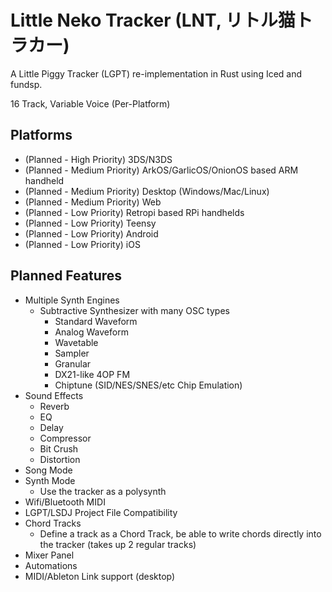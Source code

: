 # Little Neko Tracker (LNT, リトル猫トラカー)
A Little Piggy Tracker (LGPT) re-implementation in Rust using Iced and fundsp. 

16 Track, Variable Voice (Per-Platform)

## Platforms
- (Planned - High Priority) 3DS/N3DS 
- (Planned - Medium Priority) ArkOS/GarlicOS/OnionOS based ARM handheld
- (Planned - Medium Priority) Desktop (Windows/Mac/Linux)
- (Planned - Medium Priority) Web
- (Planned - Low Priority) Retropi based RPi handhelds
- (Planned - Low Priority) Teensy 
- (Planned - Low Priority) Android 
- (Planned - Low Priority) iOS

## Planned Features
- Multiple Synth Engines
    - Subtractive Synthesizer with many OSC types
      - Standard Waveform
      - Analog Waveform
      - Wavetable
      - Sampler
      - Granular
      - DX21-like 4OP FM
      - Chiptune (SID/NES/SNES/etc Chip Emulation)
- Sound Effects
    - Reverb
    - EQ
    - Delay
    - Compressor
    - Bit Crush
    - Distortion
- Song Mode
- Synth Mode
    - Use the tracker as a polysynth
- Wifi/Bluetooth MIDI
- LGPT/LSDJ Project File Compatibility
- Chord Tracks
    - Define a track as a Chord Track, be able to write chords directly into the tracker (takes up 2 regular tracks)
- Mixer Panel
- Automations
- MIDI/Ableton Link support (desktop)
